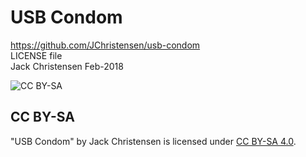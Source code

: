# USB Condom
https://github.com/JChristensen/usb-condom  
LICENSE file  
Jack Christensen Feb-2018

![CC BY-SA](https://mirrors.creativecommons.org/presskit/buttons/88x31/png/by-sa.png)
## CC BY-SA ##
"USB Condom" by Jack Christensen is licensed under [CC BY-SA 4.0](https://creativecommons.org/licenses/by-sa/4.0/).